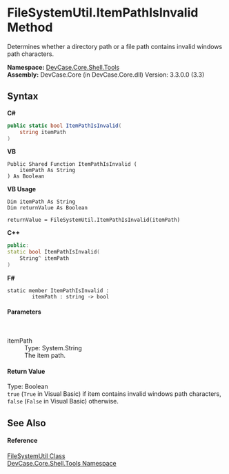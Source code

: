 # FileSystemUtil.ItemPathIsInvalid Method 
 

Determines whether a directory path or a file path contains invalid windows path characters.

**Namespace:**&nbsp;<a href="N_DevCase_Core_Shell_Tools">DevCase.Core.Shell.Tools</a><br />**Assembly:**&nbsp;DevCase.Core (in DevCase.Core.dll) Version: 3.3.0.0 (3.3)

## Syntax

**C#**<br />
``` C#
public static bool ItemPathIsInvalid(
	string itemPath
)
```

**VB**<br />
``` VB
Public Shared Function ItemPathIsInvalid ( 
	itemPath As String
) As Boolean
```

**VB Usage**<br />
``` VB Usage
Dim itemPath As String
Dim returnValue As Boolean

returnValue = FileSystemUtil.ItemPathIsInvalid(itemPath)
```

**C++**<br />
``` C++
public:
static bool ItemPathIsInvalid(
	String^ itemPath
)
```

**F#**<br />
``` F#
static member ItemPathIsInvalid : 
        itemPath : string -> bool 

```


#### Parameters
&nbsp;<dl><dt>itemPath</dt><dd>Type: System.String<br />The item path.</dd></dl>

#### Return Value
Type: Boolean<br />`true` (`True` in Visual Basic) if item contains invalid windows path characters, `false` (`False` in Visual Basic) otherwise.

## See Also


#### Reference
<a href="T_DevCase_Core_Shell_Tools_FileSystemUtil">FileSystemUtil Class</a><br /><a href="N_DevCase_Core_Shell_Tools">DevCase.Core.Shell.Tools Namespace</a><br />